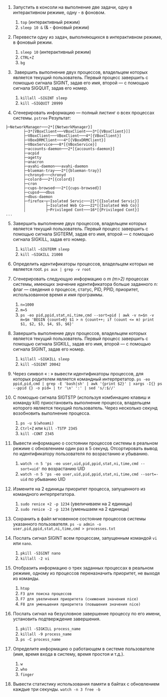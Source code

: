 1. Запустить в консоли на выполнение две задачи, одну в интерактивном режиме, одну - в фоновом.
	1) `top` (интерактивный режим)
	2) `sleep 10 &` (& - фоновый режим)

2. Перевести одну из задач, выполняющихся в интерактивном режиме, в фоновый режим.
	1) `sleep 10` (интерактивный режим)
	2) `CTRL+Z`
	3) `bg`

3.  Завершить выполнение двух процессов, владельцем которых является текущий пользователь. Первый процесс завершить с помощью сигнала SIGINT, задав его имя, второй — с помощью сигнала SIGQUIT, задав его номер.
	1) `killall –SIGINT sleep`
	2) `kill –SIGQUIT 20999`

4. Сгенерировать информацию — полный листинг о всех процессах системы.
	`pstree`
	Результат:
```
├─NetworkManager───2*[{NetworkManager}]
        ├─3*[VBoxClient───VBoxClient───3*[{VBoxClient}]]
        ├─VBoxClient───VBoxClient───4*[{VBoxClient}]
        ├─VBoxDRMClient───4*[{VBoxDRMClient}]
        ├─VBoxService───8*[{VBoxService}]
        ├─accounts-daemon───2*[{accounts-daemon}]
        ├─acpid
        ├─agetty
        ├─anacron
        ├─avahi-daemon───avahi-daemon
        ├─blueman-tray───2*[{blueman-tray}]
        ├─chronyd───chronyd
        ├─colord───2*[{colord}]
        ├─cron
        ├─cups-browsed───2*[{cups-browsed}]
        ├─cupsd───dbus
        ├─dbus-daemon
        ├─firefox─┬─Isolated Servic───21*[{Isolated Servic}]
        │         ├─Isolated Web Co───22*[{Isolated Web Co}]
        │         ├─Privileged Cont───16*[{Privileged Cont}]
...
```

5. Завершить выполнение двух процессов, владельцем которых является текущий пользователь. Первый процесс завершить с помощью сигнала SIGTERM, задав его имя, второй — с помощью сигнала SIGKILL, задав его номер.
	1) `killall –SIGTERM sleep`
	2) `kill –SIGKILL 21008`

6. Определить идентификаторы процессов, владельцем которых не является root.
	`ps aux | grep -v root`

7. Сгенерировать следующую информацию о _m (m>2)_ процессах системы, имеющих значение идентификатора больше заданного _n:_ флаг — сведения о процессе, статус, PID, PPID, приоритет, использованное время и имя программы.
	1) `n=1000`
	2) `m=5`
	3) `ps -eo pid,ppid,stat,ni,time,cmd --sort=pid | awk -v n=$n -v m=$m 'BEGIN {count=0} $1 > n {count++; if (count <= m) print $1, $2, $3, $4, $5, $6}'`

8. Завершить выполнение двух процессов, владельцем которых является текущий пользователь. Первый процесс завершить с помощью сигнала SIGKILL, задав его имя, второй — с помощью сигнала SIGINT, задав его номер.
	1) `killall –SIGKILL sleep`
	2) `kill –SIGINT 20042`

9. Через символ « : » вывести идентификаторы процессов, для которых родителем является командный интерпретатор.
	`ps -eo ppid,pid,cmd | grep -E 'bash|sh' | awk '{print $2}' | xargs -I{} ps --ppid {} -o pid= | tr '\n' ':' | sed 's/:$//'`

10. С помощью сигнала SIGTSTP (используя комбинацию клавиш и команду kill) приостановить выполнение процесса, владельцем которого является текущий пользователь. Через несколько секунд возобновить выполнение процесса.
	1) `ps -u $(whoami)`
	2) `Ctrl+Z` или `kill -TSTP 2345`
	3) `kill -CONT 2345`

11. Вывести информацию о состоянии процессов системы в реальном режиме с обновлением один раз в 5 секунд. Отсортировать вывод по идентификатору пользователя по возрастанию и убыванию.
	1) `watch -n 5 'ps -eo user,uid,pid,ppid,stat,ni,time,cmd --sort=uid'` по возрастанию UID
	2) `watch -n 5 'ps -eo user,uid,pid,ppid,stat,ni,time,cmd --sort=-uid` по убыванию UID

12. Измените на 2 единицы приоритет процесса, запущенного из командного интерпретатора.
	1) `sudo renice +2 -p 1234` (увеличиваем на 2 единицы)
	2) `sudo renice -2 -p 1234` (уменьшаем на 2 единицы)

13. Сохранить в файл мгновенное состояние процессов системы указанного пользователя.
	`ps -u admin -o user,pid,ppid,stat,ni,time,cmd > processes.txt`

14. Послать сигнал SIGINT всем процессам, запущенным командой `vi` или `nano`.
	1) `pkill -SIGINT nano`
	2) `killall -2 vi`

15. Отобразить информацию о трех заданных процессах в реальном режиме, одному из процессов переназначить приоритет, не выходя из команды.
	1) `htop`
	2) `F3 для поиска процессов`
	3) `F7 для увеличения приоритета (снижения значения nice)`
	4) `F8 для уменьшения приоритета (повышения значения nice)`

16. Послать сигнал на безусловное завершение процессу по его имени, установить подтверждение завершения.
	1) `pkill -SIGKILL process_name`
	2) `killall -9 process_name`
	3) `ps -C process_name`

17. Определите информацию о работающем в системе пользователе (имя, время входа в систему, время простоя и т.д.).
	1) `w`
	2) `who`
	3) `finger`

18. Вывести статистику использования памяти в байтах с обновлением каждые три секунды.
	`watch -n 3 free -b`